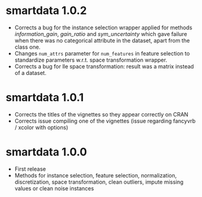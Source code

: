 # smartdata 1.0.2
  * Corrects a bug for the instance selection wrapper applied for methods *information_gain*, *gain_ratio* and *sym_uncertainty* which gave failure when there was no categorical attribute in the dataset, apart from the class one.
  * Changes `num_attrs` parameter for `num_features` in feature selection to standardize parameters w.r.t. space transformation wrapper.
  * Corrects a bug for lle space transformation: result was a matrix instead of a dataset.

# smartdata 1.0.1
  * Corrects the titles of the vignettes so they appear correctly on CRAN
  * Corrects issue compiling one of the vignettes (issue regarding fancyvrb / xcolor with options)

# smartdata 1.0.0
  * First release
  * Methods for instance selection, feature selection, normalization, discretization, space transformation, clean outliers, impute missing values or clean noise instances

